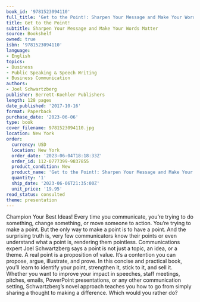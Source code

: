 ```yaml
---
book_id: '9781523094110'
full_title: 'Get to the Point!: Sharpen Your Message and Make Your Words Matter'
title: Get to the Point!
subtitle: Sharpen Your Message and Make Your Words Matter
source: Bookshelf
owned: true
isbn: '9781523094110'
language:
- English
topics:
- Business
- Public Speaking & Speech Writing
- Business Communication
authors:
- Joel Schwartzberg
publisher: Berrett-Koehler Publishers
length: 128 pages
date_published: '2017-10-16'
format: Paperback
purchase_date: '2023-06-06'
type: book
cover_filename: 9781523094110.jpg
location: New York
order:
  currency: USD
  location: New York
  order_date: '2023-06-04T18:18:33Z'
  order_id: 112-0777399-9837855
  product_condition: New
  product_name: 'Get to the Point!: Sharpen Your Message and Make Your Words Matter'
  quantity: '1'
  ship_date: '2023-06-06T21:35:00Z'
  unit_price: '19.95'
read_status: consulted
theme: presentation
---
```

Champion Your Best Ideas!
Every time you communicate, you’re trying to do something, change something, or move someone to action. You’re trying to make a point. But the only way to make a point is to have a point. And the surprising truth is, very few communicators know their points or even understand what a point is, rendering them pointless.
Communications expert Joel Schwartzberg says a point is not just a topic, an idea, or a theme. A real point is a proposition of value. It’s a contention you can propose, argue, illustrate, and prove. In this concise and practical book, you’ll learn to identify your point, strengthen it, stick to it, and sell it. Whether you want to improve your impact in speeches, staff meetings, pitches, emails, PowerPoint presentations, or any other communication setting, Schwartzberg’s novel approach teaches you how to go from simply sharing a thought to making a difference. Which would you rather do?

